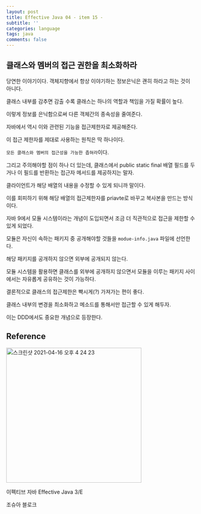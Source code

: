 ```yaml
---
layout: post
title: Effective Java 04 - item 15 -
subtitle: ''
categories: language
tags: java
comments: false
---
```


## 클래스와 멤버의 접근 권한을 최소화하라

당연한 이야기이다. 객체지향에서 항상 이야기하는 정보은닉은 괜히 하라고 하는 것이 아니다.

클래스 내부를 감추면 감출 수록 클래스는 하나의 역할과 책임을 가질 확률이 높다.

이렇게 정보를 은닉함으로써 다른 객체간의 종속성을 줄여준다.

자바에서 역시 이와 관련된 기능을 접근제한자로 제공해준다.

이 접근 제한자를 제대로 사용하는 원칙은 딱 하나이다.

`모든 클래스와 멤버의 접근성을 가능한 좁혀라`이다.

그리고 주의해야할 점이 하나 더 있는데, 클래스에서 public static final 배열 필드를 두거나 이 필드를 반환하는 접근자 메서드를 제공하지는 말자.

클라이언트가 해당 배열의 내용을 수정할 수 있게 되니까 말이다.

이를 회피하기 위해 해당 배열의 접근제한자를 priavte로 바꾸고 복사본을 만드는 방식이다.

자바 9에서 모듈 시스템이라는 개념이 도입되면서 조금 더 직관적으로 접근을 제한할 수 있게 되었다.

모듈은 자신이 속하는 패키지 중 공개해야할 것들을 `modue-info.java` 파일에 선언한다.

해당 패키지를 공개하지 않으면 외부에 공개되지 않는다.

모듈 시스템을 활용하면 클래스를 외부에 공개하지 않으면서 모듈을 이루는 패키지 사이에서는 자유롭게 공유하는 것이 가능하다.

결론적으로 클래스의 접근제한은 빡시게(?) 가져가는 편이 좋다.

클래스 내부의 변경을 최소화하고 메소드를 통해서만 접근할 수 있게 해두자.

이는 DDD에서도 중요한 개념으로 등장한다.

## Reference

<img width="360" alt="스크린샷 2021-04-16 오후 4 24 23" src="https://user-images.githubusercontent.com/43809168/114987533-3e449400-9ed0-11eb-9b5f-a24f73b6f138.png">

이펙티브 자바 Effective Java 3/E

조슈아 블로크
